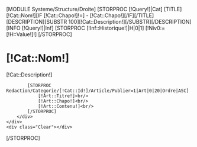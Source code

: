 [MODULE Systeme/Structure/Droite]
[STORPROC [!Query!]|Cat]
	[TITLE][!Cat::Nom!][IF [!Cat::Chapo!]!=] - [!Cat::Chapo!][/IF][/TITLE]
	[DESCRIPTION][SUBSTR 100][!Cat::Description!][/SUBSTR][/DESCRIPTION]
	[INFO [!Query!]|Inf]
	[STORPROC [!Inf::Historique!]|H|0|1]
		[!Niv0:=[!H::Value!]!]
	[/STORPROC]
	<div id="Milieu">
		<div id="Data">
			<div class="TitreCat">
				<div class="TextDefault">
					<h1>[!Cat::Nom!]</h1>
					<p class="Description">[!Cat::Description!]</p>
				</div>
			</div>

			[STORPROC Redaction/Categorie/[!Cat::Id!]/Article/Publier=1|Art|0|20|Ordre|ASC]
				[!Art::Titre!]<br/>
				[!Art::Chapo!]<br/>
				[!Art::Contenu!]<br/>
			[/STORPROC]
		</div>
	</div>
	<div class="Clear"></div>
[/STORPROC]